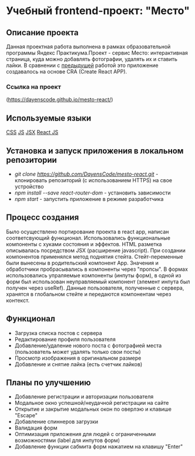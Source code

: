 # Учебный frontend-проект: "Место"

## Описание проекта

Данная проектная работа выполнена в рамках образовательной программы Яндекс Практикума.Проект - сервис Место: интерактивная страница, куда можно добавлять фотографии, удалять их и ставить лайки. В сравнении с [предыдущей](https://github.com/DayensCode/mesto) работой это приложение создавалось на основе CRA (Create React APP).

### Ссылка на проект

(https://dayenscode.github.io/mesto-react/)

## Используемые языки

[CSS](https://ru.wikipedia.org/wiki/CSS)
[JS](https://ru.wikipedia.org/wiki/JavaScript)
[JSX](<https://en.wikipedia.org/wiki/JSX_(JavaScript)>)
[React JS](https://ru.wikipedia.org/wiki/React)

## Установка и запуск приложения в локальном репозитории

- _git clone https://github.com/DayensCode/mesto-react.git_ - клонировать репозиторий (с использованием HTTPS) на свое устройство
- _npm install --save react-router-dom_ - установить зависимости
- _npm start_ - запустить приложение в режиме разработчика

## Процесс создания

Было осуществлено портирование проекта в react app, написан соответсвующий функционал. Использовались функциональные компоненты с хуками состояния и эффектов. HTML разметка описывалась посредством JSX (расширение javascript). При создании компонентов применялся метод поднятия стейта. Стейт-переменные были вынесены в родительский компонент App. Значения и обработчики пробрасывались в компоненты через "пропсы". В формах использовались упраляемые компоненты (инпуты форм), в одной из форм был использован неуправляемый компонент (элемент инпута был получен через useRef). Данные пользователя, полученные с сервера, хранятся в глобальном стейте и передаются компонентам через контекст.

## Функционал

- Загрузка списка постов с сервера
- Редактирование профиля пользователя
- Добавление/удаление нового поста с фотографией места (пользователь может удалять только свои посты)
- Просмотр изображения в оригинальном размере
- Добавление и снятие лайка (есть счетчик лайков)

## Планы по улучшению

- Добавление регистрации и авторизации пользователя
- Модальное окно успешной/неудачной регистрации на сайте
- Открытие и закрытие модальных окон по оверлэю и клавише "Escape"
- Добавление спиннеров загрузки
- Валидация форм
- Оптимизация приложения для людей с ограниченными возможностями (label для инпутов форм)
- Добавление функции сабмита форм нажатием на клавишу "Enter"
